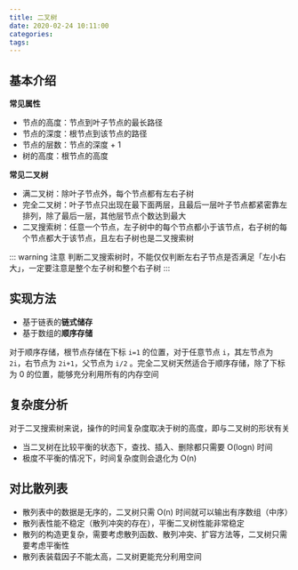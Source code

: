 ```yaml
---
title: 二叉树
date: 2020-02-24 10:11:00
categories: 
tags:
---
```

## 基本介绍
**常见属性**  
- 节点的高度：节点到叶子节点的最长路径
- 节点的深度：根节点到该节点的路径
- 节点的层数：节点的深度 + 1
- 树的高度：根节点的高度

**常见二叉树**  
- 满二叉树：除叶子节点外，每个节点都有左右子树
- 完全二叉树：叶子节点只出现在最下面两层，且最后一层叶子节点都紧密靠左排列，除了最后一层，其他层节点个数达到最大
- 二叉搜索树：任意一个节点，左子树中的每个节点都小于该节点，右子树的每个节点都大于该节点，且左右子树也是二叉搜索树

::: warning 注意
判断二叉搜索树时，不能仅仅判断左右子节点是否满足「左小右大」，一定要注意是整个左子树和整个右子树
:::

## 实现方法
- 基于链表的**链式储存**
- 基于数组的**顺序存储**

对于顺序存储，根节点存储在下标 `i=1` 的位置，对于任意节点 `i`，其左节点为 `2i`，右节点为 `2i+1`，父节点为 `i/2` 。完全二叉树天然适合于顺序存储，除了下标为 0 的位置，能够充分利用所有的内存空间

## 复杂度分析
对于二叉搜索树来说，操作的时间复杂度取决于树的高度，即与二叉树的形状有关
- 当二叉树在比较平衡的状态下，查找、插入、删除都只需要 O(logn) 时间
- 极度不平衡的情况下，时间复杂度则会退化为 O(n)

## 对比散列表
- 散列表中的数据是无序的，二叉树只需 O(n) 时间就可以输出有序数组（中序）  
- 散列表性能不稳定（散列冲突的存在），平衡二叉树性能非常稳定  
- 散列的构造更复杂，需要考虑散列函数、散列冲突、扩容方法等，二叉树只需要考虑平衡性  
- 散列表装载因子不能太高，二叉树更能充分利用空间  
